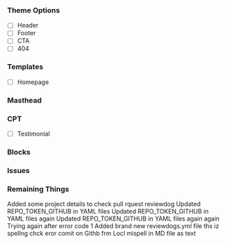 
### Theme Options

* [ ] Header
* [ ] Footer
* [ ] CTA
* [ ] 404

### Templates

* [ ] Homepage

### Masthead

### CPT

* [ ] Testimonial

### Blocks


### Issues

### Remaining Things

Added some project details to check pull rquest reviewdog
Updated REPO_TOKEN_GITHUB in YAML files
Updated REPO_TOKEN_GITHUB in YAML files again
Updated REPO_TOKEN_GITHUB in YAML files again again
Trying again after error code 1
Added brand new reviewdogs.yml file
ths iz spellng chck eror comit on Githb frm Locl
mispell in MD file as text
